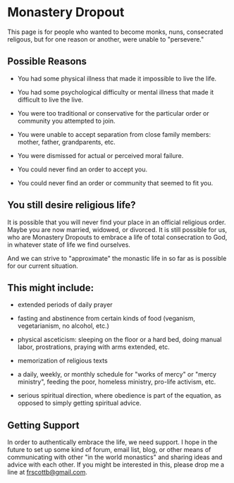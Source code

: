 ---
---

# Monastery Dropout
This page is for people who wanted to become monks, nuns, consecrated religous, but for one reason or another, were unable to "persevere."

## Possible Reasons

- You had some physical illness that made it impossible to live the life.

- You had some psychological difficulty or mental illness that made it difficult to live the live.

- You were too traditional or conservative for the particular order or community you attempted to join.

- You were unable to accept separation from close family members: mother, father, grandparents, etc.

- You were dismissed for  actual or perceived moral failure.

- You could never find an order to accept you.

- You could never find an order or community that seemed to fit you.


## You still desire religious life?

It is possible that you will never find your place in an official religious order. Maybe you are now married, widowed, or divorced. It is still possible for us, who are Monastery Dropouts to embrace a life of total consecration to God, in whatever state of life we find ourselves.

And we can strive to "approximate" the monastic life in so far as is possible for our current situation.

## This might include:

- extended periods of daily prayer

- fasting and abstinence from certain kinds of food (veganism, vegetarianism, no alcohol, etc.)

- physical asceticism: sleeping on the floor or a hard bed, doing manual labor, prostrations, praying with arms extended, etc.

- memorization of religious texts

- a daily, weekly, or monthly schedule for "works of mercy" or "mercy ministry", feeding the poor, homeless ministry, pro-life activism, etc.

- serious spiritual direction, where obedience is part of the equation, as opposed to simply getting spiritual advice.

## Getting Support

In order to authentically embrace the life, we need support. I hope in the future to set up some kind of forum, email list, blog, or other means of communicating with other "in the world monastics" and sharing ideas and advice with each other. If you might be interested in this, please drop me a line at frscottb@gmail.com.



